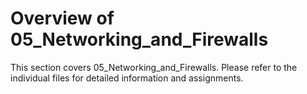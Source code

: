 # Overview of 05_Networking_and_Firewalls
This section covers 05_Networking_and_Firewalls. Please refer to the individual files for detailed information and assignments.
